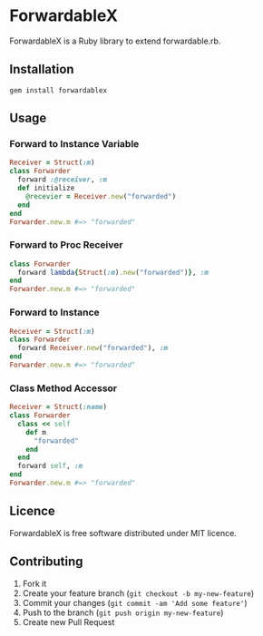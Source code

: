 # ForwardableX

ForwardableX is a Ruby library to extend forwardable.rb.

## Installation

    gem install forwardablex

## Usage

### Forward to Instance Variable

```ruby
Receiver = Struct(:m)
class Forwarder
  forward :@receiver, :m
  def initialize
    @recevier = Receiver.new("forwarded")
  end
end
Forwarder.new.m #=> "forwarded"
```

### Forward to Proc Receiver

```ruby
class Forwarder
  forward lambda{Struct(:m).new("forwarded")}, :m
end
Forwarder.new.m #=> "forwarded"
```

### Forward to Instance

```ruby
Receiver = Struct(:m)
class Forwarder
  forward Receiver.new("forwarded"), :m
end
Forwarder.new.m #=> "forwarded"
```

### Class Method Accessor

```ruby
Receiver = Struct(:name)
class Forwarder
  class << self
    def m
      "forwarded"
    end
  end
  forward self, :m
end
Forwarder.new.m #=> "forwarded"
```

## Licence

ForwardableX is free software distributed under MIT licence.

## Contributing

1. Fork it
2. Create your feature branch (`git checkout -b my-new-feature`)
3. Commit your changes (`git commit -am 'Add some feature'`)
4. Push to the branch (`git push origin my-new-feature`)
5. Create new Pull Request
